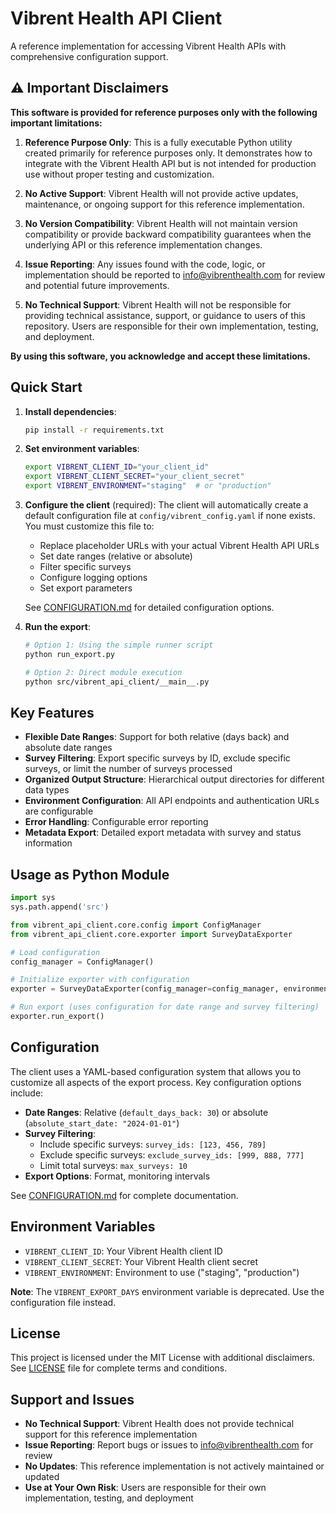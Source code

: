 # Vibrent Health API Client

A reference implementation for accessing Vibrent Health APIs with comprehensive configuration support.

## ⚠️ Important Disclaimers

**This software is provided for reference purposes only with the following important limitations:**

1. **Reference Purpose Only**: This is a fully executable Python utility created primarily for reference purposes only. It demonstrates how to integrate with the Vibrent Health API but is not intended for production use without proper testing and customization.

2. **No Active Support**: Vibrent Health will not provide active updates, maintenance, or ongoing support for this reference implementation.

3. **No Version Compatibility**: Vibrent Health will not maintain version compatibility or provide backward compatibility guarantees when the underlying API or this reference implementation changes.

4. **Issue Reporting**: Any issues found with the code, logic, or implementation should be reported to info@vibrenthealth.com for review and potential future improvements.

5. **No Technical Support**: Vibrent Health will not be responsible for providing technical assistance, support, or guidance to users of this repository. Users are responsible for their own implementation, testing, and deployment.

**By using this software, you acknowledge and accept these limitations.**

## Quick Start

1. **Install dependencies**:
   ```bash
   pip install -r requirements.txt
   ```

2. **Set environment variables**:
   ```bash
   export VIBRENT_CLIENT_ID="your_client_id"
   export VIBRENT_CLIENT_SECRET="your_client_secret"
   export VIBRENT_ENVIRONMENT="staging"  # or "production"
   ```

3. **Configure the client** (required):
   The client will automatically create a default configuration file at `config/vibrent_config.yaml` if none exists. You must customize this file to:
   - Replace placeholder URLs with your actual Vibrent Health API URLs
   - Set date ranges (relative or absolute)
   - Filter specific surveys
   - Configure logging options
   - Set export parameters
   
   See [CONFIGURATION.md](CONFIGURATION.md) for detailed configuration options.

4. **Run the export**:
   ```bash
   # Option 1: Using the simple runner script
   python run_export.py
   
   # Option 2: Direct module execution
   python src/vibrent_api_client/__main__.py
   ```

## Key Features

- **Flexible Date Ranges**: Support for both relative (days back) and absolute date ranges
- **Survey Filtering**: Export specific surveys by ID, exclude specific surveys, or limit the number of surveys processed
- **Organized Output Structure**: Hierarchical output directories for different data types
- **Environment Configuration**: All API endpoints and authentication URLs are configurable
- **Error Handling**: Configurable error reporting
- **Metadata Export**: Detailed export metadata with survey and status information

## Usage as Python Module

```python
import sys
sys.path.append('src')

from vibrent_api_client.core.config import ConfigManager
from vibrent_api_client.core.exporter import SurveyDataExporter

# Load configuration
config_manager = ConfigManager()

# Initialize exporter with configuration
exporter = SurveyDataExporter(config_manager=config_manager, environment="staging")

# Run export (uses configuration for date range and survey filtering)
exporter.run_export()
```

## Configuration

The client uses a YAML-based configuration system that allows you to customize all aspects of the export process. Key configuration options include:

- **Date Ranges**: Relative (`default_days_back: 30`) or absolute (`absolute_start_date: "2024-01-01"`)
- **Survey Filtering**: 
  - Include specific surveys: `survey_ids: [123, 456, 789]`
  - Exclude specific surveys: `exclude_survey_ids: [999, 888, 777]`
  - Limit total surveys: `max_surveys: 10`
- **Export Options**: Format, monitoring intervals

See [CONFIGURATION.md](CONFIGURATION.md) for complete documentation.

## Environment Variables

- `VIBRENT_CLIENT_ID`: Your Vibrent Health client ID
- `VIBRENT_CLIENT_SECRET`: Your Vibrent Health client secret
- `VIBRENT_ENVIRONMENT`: Environment to use ("staging", "production")

**Note**: The `VIBRENT_EXPORT_DAYS` environment variable is deprecated. Use the configuration file instead.

## License

This project is licensed under the MIT License with additional disclaimers. See [LICENSE](LICENSE) file for complete terms and conditions.

## Support and Issues

- **No Technical Support**: Vibrent Health does not provide technical support for this reference implementation
- **Issue Reporting**: Report bugs or issues to info@vibrenthealth.com for review
- **No Updates**: This reference implementation is not actively maintained or updated
- **Use at Your Own Risk**: Users are responsible for their own implementation, testing, and deployment 